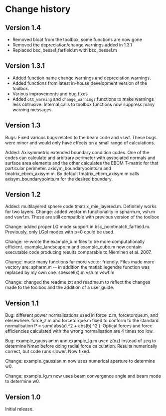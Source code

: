 Change history
==============

Version 1.4
-----------

* Removed bloat from the toolbox, some functions are now gone
* Removed the depreciation/change warnings added in 1.3.1
* Replaced bsc_bessel_farfield.m with bsc_bessel.m

Version 1.3.1
-------------

* Added function name change warnings and depreciation warnings.
* Added functions from latest in-house development version of the toolbox.
* Various improvements and bug fixes
* Added `ott_warning` and `change_warnings` functions to make warnings
    less obtrusive.  Internal calls to toolbox functions now suppress
    many warning messages.

Version 1.3
-----------

Bugs: Fixed various bugs related to the beam code and vswf. These bugs were minor and 
would only have effects on a small range of calculations.

Added: Axisymmetric extended boundary condition codes. One of the codes can calculate 
and arbitrary perimeter with associated normals and surface area elements and the other
calculates the EBCM T-matrix for that particular perimeter. axisym_boundarypoints.m and
tmatrix_ebcm_axisym.m. By default tmatrix_ebcm_axisym.m calls axisym_boundarypoints.m 
for the desired boundary.

Version 1.2
-----------

Added: multilayered sphere code tmatrix_mie_layered.m. Definitely works for two layers.
Change: added vector m functionality in spharm.m, vsh.m and vswf.m. These are still 
compatible with previous version of the toolbox

Change: added proper LG mode support in
bsc_pointmatch_farfield.m. Previously, only LGpl modes
with p=0 could be used.

Change: re-wrote the example_x.m files to be more computationally
efficient. example_landscape.m and example_cube.m now contain
executable code producing results comparable to Nieminen et al.
2007.

Change: made many functions far more vector friendly. Files made more vectory are:
spharm.m -- in addition the matlab legendre function was replaced by my own one.
sbessel(x).m
vsh.m
vswf.m

Change: changed the readme.txt and readme.m to reflect the changes made to the toolbox
and the addition of a user guide.


Version 1.1
-----------

Bug: different power normalisations used in force_z.m,
forcetorque.m, and elesewhere. force_z.m and forcetorque.m
fixed to conform to the standard normalisation
P = sum( abs(a).^2 + abs(b).^2 ). Optical forces and force
efficiencies calculated with the wrong normalisation are
4 times too low.

Bug: example_gaussian.m and example_lg.m used z(nz) instead
of zeq to determine Nmax before doing radial force calculation.
Results numerically correct, but code runs slower. Now fixed.

Change: example_gaussian.m now uses numerical aperture to
determine w0.

Change: example_lg.m now uses beam convergence angle and beam
mode to determine w0.

Version 1.0
-----------
Initial release.

